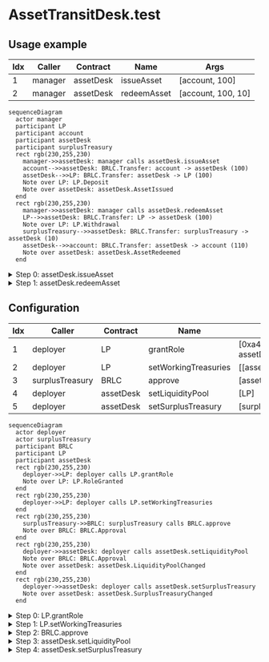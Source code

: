 # AssetTransitDesk.test

## Usage example

| Idx | Caller | Contract | Name | Args |
| --- | ------ | -------- | ---- | ---- |
| 1 | manager | assetDesk | issueAsset | [account, 100] |
| 2 | manager | assetDesk | redeemAsset | [account, 100, 10] |

```mermaid
sequenceDiagram
  actor manager
  participant LP
  participant account
  participant assetDesk
  participant surplusTreasury
  rect rgb(230,255,230)
    manager->>assetDesk: manager calls assetDesk.issueAsset
    account-->>assetDesk: BRLC.Transfer: account -> assetDesk (100)
    assetDesk-->>LP: BRLC.Transfer: assetDesk -> LP (100)
    Note over LP: LP.Deposit
    Note over assetDesk: assetDesk.AssetIssued
  end
  rect rgb(230,255,230)
    manager->>assetDesk: manager calls assetDesk.redeemAsset
    LP-->>assetDesk: BRLC.Transfer: LP -> assetDesk (100)
    Note over LP: LP.Withdrawal
    surplusTreasury-->>assetDesk: BRLC.Transfer: surplusTreasury -> assetDesk (10)
    assetDesk-->>account: BRLC.Transfer: assetDesk -> account (110)
    Note over assetDesk: assetDesk.AssetRedeemed
  end
```

<details>
<summary>Step 0: assetDesk.issueAsset</summary>

- **type**: methodCall
- **caller**: manager
- **args**: `{
  "buyer": "account",
  "principalAmount": "100"
}`

**Events**

| # | Contract | Event | Args |
| - | -------- | ----- | ---- |
| 1 | BRLC | Transfer | `[account, assetDesk, 100]` |
| 2 | BRLC | Transfer | `[assetDesk, LP, 100]` |
| 3 | LP | Deposit | `[100]` |
| 4 | assetDesk | AssetIssued | `[account, 100]` |

**Balances**

**Token:** BRLC
| Holder | Balance |
| ------ | ------- |
| assetDesk | 0 |
| LP | 10100 |
| BRLC | 0 |
| deployer | 0 |
| manager | 0 |
| account | 9900 |
| surplusTreasury | 10000 |
| pauser | 0 |
| stranger | 0 |



</details>
<details>
<summary>Step 1: assetDesk.redeemAsset</summary>

- **type**: methodCall
- **caller**: manager
- **args**: `{
  "buyer": "account",
  "principalAmount": "100",
  "netYieldAmount": "10"
}`

**Events**

| # | Contract | Event | Args |
| - | -------- | ----- | ---- |
| 1 | BRLC | Transfer | `[LP, assetDesk, 100]` |
| 2 | LP | Withdrawal | `[100, 0]` |
| 3 | BRLC | Transfer | `[surplusTreasury, assetDesk, 10]` |
| 4 | BRLC | Transfer | `[assetDesk, account, 110]` |
| 5 | assetDesk | AssetRedeemed | `[account, 100, 10]` |

**Balances**

**Token:** BRLC
| Holder | Balance |
| ------ | ------- |
| assetDesk | 0 |
| LP | 10000 |
| BRLC | 0 |
| deployer | 0 |
| manager | 0 |
| account | 10010 |
| surplusTreasury | 9990 |
| pauser | 0 |
| stranger | 0 |



</details>

## Configuration

| Idx | Caller | Contract | Name | Args |
| --- | ------ | -------- | ---- | ---- |
| 1 | deployer | LP | grantRole | [0xa4980720..5693c21775, assetDesk] |
| 2 | deployer | LP | setWorkingTreasuries | [[assetDesk]] |
| 3 | surplusTreasury | BRLC | approve | [assetDesk, 10000] |
| 4 | deployer | assetDesk | setLiquidityPool | [LP] |
| 5 | deployer | assetDesk | setSurplusTreasury | [surplusTreasury] |

```mermaid
sequenceDiagram
  actor deployer
  actor surplusTreasury
  participant BRLC
  participant LP
  participant assetDesk
  rect rgb(230,255,230)
    deployer->>LP: deployer calls LP.grantRole
    Note over LP: LP.RoleGranted
  end
  rect rgb(230,255,230)
    deployer->>LP: deployer calls LP.setWorkingTreasuries
  end
  rect rgb(230,255,230)
    surplusTreasury->>BRLC: surplusTreasury calls BRLC.approve
    Note over BRLC: BRLC.Approval
  end
  rect rgb(230,255,230)
    deployer->>assetDesk: deployer calls assetDesk.setLiquidityPool
    Note over BRLC: BRLC.Approval
    Note over assetDesk: assetDesk.LiquidityPoolChanged
  end
  rect rgb(230,255,230)
    deployer->>assetDesk: deployer calls assetDesk.setSurplusTreasury
    Note over assetDesk: assetDesk.SurplusTreasuryChanged
  end
```

<details>
<summary>Step 0: LP.grantRole</summary>

- **type**: methodCall
- **caller**: deployer
- **args**: `{
  "role": "0xa4980720..5693c21775",
  "account": "assetDesk"
}`

**Events**

| # | Contract | Event | Args |
| - | -------- | ----- | ---- |
| 1 | LP | RoleGranted | `[0xa4980720..5693c21775, assetDesk, deployer]` |

**Balances**

**Token:** BRLC
| Holder | Balance |
| ------ | ------- |
| assetDesk | 0 |
| LP | 0 |
| BRLC | 0 |
| deployer | 0 |
| manager | 0 |
| account | 0 |
| surplusTreasury | 0 |



</details>
<details>
<summary>Step 1: LP.setWorkingTreasuries</summary>

- **type**: methodCall
- **caller**: deployer
- **args**: `{
  "newWorkingTreasuries": "[assetDesk]"
}`

**Events**

_No events_

**Balances**

**Token:** BRLC
| Holder | Balance |
| ------ | ------- |
| assetDesk | 0 |
| LP | 0 |
| BRLC | 0 |
| deployer | 0 |
| manager | 0 |
| account | 0 |
| surplusTreasury | 0 |



</details>
<details>
<summary>Step 2: BRLC.approve</summary>

- **type**: methodCall
- **caller**: surplusTreasury
- **args**: `{
  "spender": "assetDesk",
  "value": "10000"
}`

**Events**

| # | Contract | Event | Args |
| - | -------- | ----- | ---- |
| 1 | BRLC | Approval | `[surplusTreasury, assetDesk, 10000]` |

**Balances**

**Token:** BRLC
| Holder | Balance |
| ------ | ------- |
| assetDesk | 0 |
| LP | 0 |
| BRLC | 0 |
| deployer | 0 |
| manager | 0 |
| account | 0 |
| surplusTreasury | 0 |



</details>
<details>
<summary>Step 3: assetDesk.setLiquidityPool</summary>

- **type**: methodCall
- **caller**: deployer
- **args**: `{
  "newLiquidityPool": "LP"
}`

**Events**

| # | Contract | Event | Args |
| - | -------- | ----- | ---- |
| 1 | BRLC | Approval | `[assetDesk, LP, 1157920892..3129639935]` |
| 2 | assetDesk | LiquidityPoolChanged | `[LP, ZERO_ADDR]` |

**Balances**

**Token:** BRLC
| Holder | Balance |
| ------ | ------- |
| assetDesk | 0 |
| LP | 0 |
| BRLC | 0 |
| deployer | 0 |
| manager | 0 |
| account | 0 |
| surplusTreasury | 0 |



</details>
<details>
<summary>Step 4: assetDesk.setSurplusTreasury</summary>

- **type**: methodCall
- **caller**: deployer
- **args**: `{
  "newSurplusTreasury": "surplusTreasury"
}`

**Events**

| # | Contract | Event | Args |
| - | -------- | ----- | ---- |
| 1 | assetDesk | SurplusTreasuryChanged | `[surplusTreasury, ZERO_ADDR]` |

**Balances**

**Token:** BRLC
| Holder | Balance |
| ------ | ------- |
| assetDesk | 0 |
| LP | 0 |
| BRLC | 0 |
| deployer | 0 |
| manager | 0 |
| account | 0 |
| surplusTreasury | 0 |



</details>

